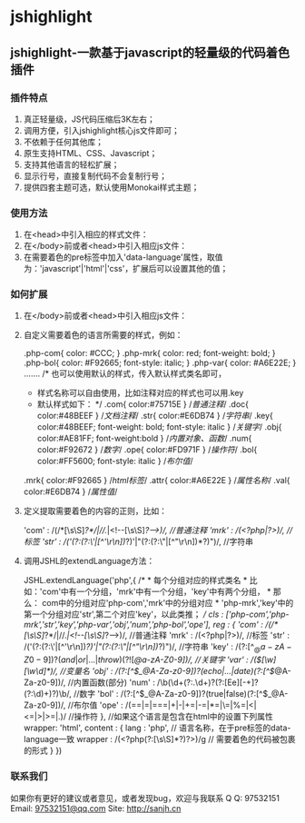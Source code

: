 jshighlight
===========

jshighlight-一款基于javascript的轻量级的代码着色插件
-----------

###  插件特点
1. 真正轻量级，JS代码压缩后3K左右；
2. 调用方便，引入jshighlight核心js文件即可；
3. 不依赖于任何其他库；
4. 原生支持HTML、CSS、Javascript；
5. 支持其他语言的轻松扩展；
6. 显示行号，直接复制代码不会复制行号；
7. 提供四套主题可选，默认使用Monokai样式主题；

### 使用方法
1. 在&lt;head&gt;中引入相应的样式文件：
	<link href="../theme/jshighlight-default.css" rel="stylesheet" />
2. 在&lt;/body&gt;前或者&lt;head&gt;中引入相应js文件：
	<script src="../js/jshighlight.core-v1.0.0.min.js"></script>
3. 在需要着色的pre标签中加入'data-language'属性，取值为：'javascript'|'html'|'css'，扩展后可以设置其他的值；

### 如何扩展
1. 在&lt;/body&gt;前或者&lt;head&gt;中引入相应js文件：

    <script src="../js/jshighlight.core-v1.0.0.min.js"></script>
2. 自定义需要着色的语言所需要的样式，例如：

    .php-com{
        color: #CCC;
    }
    .php-mrk{
        color: red;
        font-weight: bold;
    }
    .php-bol{
        color: #F92665;
        font-style: italic;
    }
    .php-var{
        color: #A6E22E;
    }
    .......
    /* 也可以使用默认的样式，传入默认样式类名即可，
     * 样式名称可以自由使用，比如注释对应的样式也可以用.key
     * 默认样式如下：
     */
    .com{ color:#75715E } /*普通注释*/
    .doc{ color:#48BEEF } /*文档注释*/
    .str{ color:#E6DB74 } /*字符串*/
    .key{ color:#48BEEF; font-weight: bold; font-style: italic } /*关键字*/
    .obj{ color:#AE81FF; font-weight:bold } /*内置对象、函数*/
    .num{ color:#F92672 } /*数字*/
    .ope{ color:#FD971F } /*操作符*/
    .bol{ color:#FF5600; font-style: italic } /*布尔值*/

    .mrk{ color:#F92665 } /*html标签*/
    .attr{ color:#A6E22E } /*属性名称*/
    .val{ color:#E6DB74 } /*属性值*/
3. 定义提取需要着色的内容的正则，比如：

    'com' : /(\/\*[\s\S]*?\*\/|\/\/.*|&lt;\!--[\s\S]*?--&gt;)/,  //普通注释
    'mrk' : /(&lt;\?php|\?&gt;)/, //标签
    'str' : /('(?:(?:\\'|[^'\r\n])*?)'|"(?:(?:\\"|[^"\r\n])*?)")/, //字符串
4. 调用JSHL的extendLanguage方法：

    JSHL.extendLanguage('php',{
       /*
        * 每个分组对应的样式类名
        * 比如：'com'中有一个分组，'mrk'中有一个分组，'key'中有两个分组，
        * 那么： com中的分组对应'php-com','mrk'中的分组对应
        * 'php-mrk','key'中的第一个分组对应'str',第二个对应'key'，以此类推；
        */
       cls : ['php-com','php-mrk','str','key','php-var','obj','num','php-bol','ope'],
       reg : {
            'com' : /(\/\*[\s\S]*?\*\/|\/\/.*|&lt;\!--[\s\S]*?--&gt;)/,  //普通注释
            'mrk' : /(&lt;\?php|\?&gt;)/, //标签
            'str' : /('(?:(?:\\'|[^'\r\n])*?)'|"(?:(?:\\"|[^"\r\n])*?)")/, //字符串
            'key' : /(?:[^$_@a-zA-Z0-9])?(and|or|...|throw)(?![$_@a-zA-Z0-9])/, //关键字
            'var' : /(\$[\w][\w\d]*)/, //变量名
            'obj' : /(?:[^$_@A-Za-z0-9])?(echo|...|date)(?:[^$_@A-Za-z0-9])/, //内置函数(部分)
            'num' : /\b(\d+(?:\.\d+)?(?:[Ee][-+]?(?:\d)+)?)\b/,  //数字
            'bol' : /(?:[^$_@A-Za-z0-9])?(true|false)(?:[^$_@A-Za-z0-9])/, //布尔值
            'ope' : /(==|=|===|\+|-|\+=|-=|\*=|\\=|%=|&lt;|&lt;=|&gt;|&gt;=|\.)/  //操作符
        },
        //如果这个语言是包含在html中的设置下列属性
        wrapper: 'html',
        content : {
            lang : 'php', // 语言名称，在于pre标签的data-language一致
            wrapper : /(<\?php(?:[\s\S]*?)\?>)/g // 需要着色的代码被包裹的形式
        }
    })

### 联系我们
如果你有更好的建议或者意见，或者发现bug，欢迎与我联系
 Q Q:	97532151
 Email:	97532151@qq.com
 Site:	http://sanjh.cn